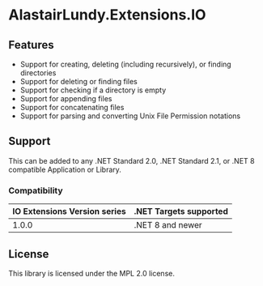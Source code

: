 # AlastairLundy.Extensions.IO

## Features
* Support for creating, deleting (including recursively), or finding directories
* Support for deleting or finding files
* Support for checking if a directory is empty
* Support for appending files
* Support for concatenating files
* Support for parsing and converting Unix File Permission notations

## Support 
This can be added to any .NET Standard 2.0, .NET Standard 2.1, or .NET 8 compatible Application or Library.

### Compatibility 

| IO Extensions Version series | .NET Targets supported | 
|------------------------------|------------------------|
| 1.0.0                        | .NET 8 and newer       |

## License

This library is licensed under the MPL 2.0 license.
